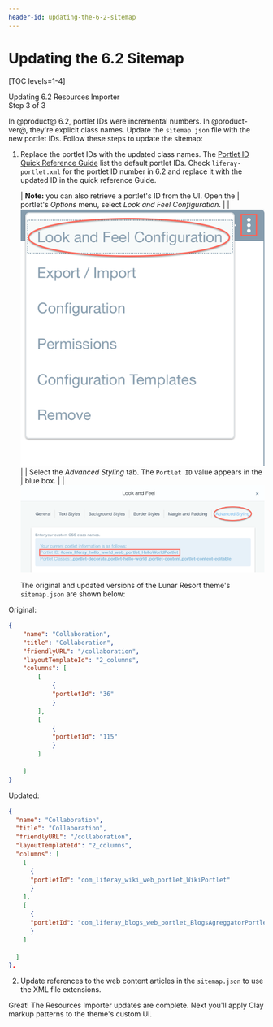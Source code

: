 ```yaml
---
header-id: updating-the-6-2-sitemap
---
```


# Updating the 6.2 Sitemap

[TOC levels=1-4]

<div class="learn-path-step">
    <p>Updating 6.2 Resources Importer<br>Step 3 of 3</p>
</div>

In @product@ 6.2, portlet IDs were incremental numbers. In @product-ver@, 
they're explicit class names. Update the `sitemap.json` file with the new 
portlet IDs. Follow these steps to update the sitemap:

1.  Replace the portlet IDs with the updated class names. The 
    [Portlet ID Quick Reference Guide](/docs/7-2/reference/-/knowledge_base/r/fully-qualified-portlet-ids) 
    list the default portlet IDs. Check `liferay-portlet.xml` for the portlet ID 
    number in 6.2 and replace it with the updated ID in the quick reference 
    Guide.
    
    | **Note:** you can also retrieve a portlet's ID from the UI. Open the 
    | portlet's *Options* menu, select *Look and Feel Configuration*. 
    | 
    | ![Figure 1: You can find the portlet ID in the *Look and Feel Configuration* menu.](../../../../../images/upgrading-themes-look-and-feel-menu.png)
    | 
    | Select the *Advanced Styling* tab. The `Portlet ID` value appears in the 
    | blue box. 
    | 
    | ![Figure 2: The portlet ID appears within the blue box in the *Advanced Styling* tab.](../../../../../images/upgrading-themes-portlet-id.png)

    The original and updated versions of the Lunar Resort theme's `sitemap.json` 
    are shown below:

Original:

```json
{
	"name": "Collaboration",
	"title": "Collaboration",
	"friendlyURL": "/collaboration",
	"layoutTemplateId": "2_columns",
	"columns": [
		[
			{
			"portletId": "36"
			}
		],
		[
			{
			"portletId": "115"
			}
		]
	
	]
}
```

Updated:

```json
{
  "name": "Collaboration",
  "title": "Collaboration",
  "friendlyURL": "/collaboration",
  "layoutTemplateId": "2_columns",
  "columns": [
    [
      {
      "portletId": "com_liferay_wiki_web_portlet_WikiPortlet"
      }
    ],
    [
      {
      "portletId": "com_liferay_blogs_web_portlet_BlogsAgreggatorPortlet"
      }
    ]
  
  ]
},
```

2.  Update references to the web content articles in the `sitemap.json` to use 
    the XML file extensions.
    
Great! The Resources Importer updates are complete. Next you'll apply Clay 
markup patterns to the theme's custom UI. 
